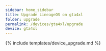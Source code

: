 ```yaml
---
sidebar: home_sidebar
title: Upgrade LineageOS on gta4xl
folder: upgrade
permalink: /devices/gta4xl/upgrade
device: gta4xl
---
```

{% include templates/device_upgrade.md %}
